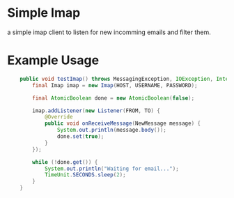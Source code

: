 # Simple Imap
a simple imap client to listen for new incomming emails and filter them.

# Example Usage
```java
    public void testImap() throws MessagingException, IOException, InterruptedException {
        final Imap imap = new Imap(HOST, USERNAME, PASSWORD);

        final AtomicBoolean done = new AtomicBoolean(false);

        imap.addListener(new Listener(FROM, TO) {
            @Override
            public void onReceiveMessage(NewMessage message) {
                System.out.println(message.body());
                done.set(true);
            }
        });

        while (!done.get()) {
            System.out.println("Waiting for email...");
            TimeUnit.SECONDS.sleep(2);
        }
    }
```
